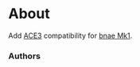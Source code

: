 # About

Add [ACE3](https://github.com/acemod/ACE3) compatibility for [bnae Mk1](https://forums.bohemia.net/forums/topic/196809-project-infinite-v10/).

### Authors
